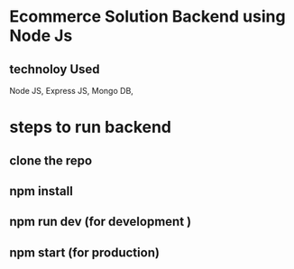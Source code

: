 
#  Ecommerce Solution Backend using Node Js

## technoloy Used

Node JS,
Express JS, 
Mongo DB,

# steps to run backend 

## clone the repo

## npm install 

## npm run dev (for development )  

## npm start (for production)